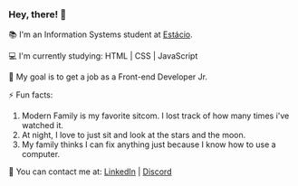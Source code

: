 ### Hey, there! :wave:

:books: I'm an Information Systems student at <a href="https://portal.estacio.br/">Estácio</a>.

:computer: I'm currently studying: HTML | CSS | JavaScript

:pushpin: My goal is to get a job as a Front-end Developer Jr.

:zap: Fun facts: 
  1. Modern Family is my favorite sitcom. I lost track of how many times i've watched it. 
  2. At night, I love to just sit and look at the stars and the moon.
  3. My family thinks I can fix anything just because I know how to use a computer. 
  
:speech_balloon: You can contact me at: [LinkedIn](https://www.linkedin.com/in/carvalhox) | [Discord](https://discordapp.com/users/429853298644746253) 

